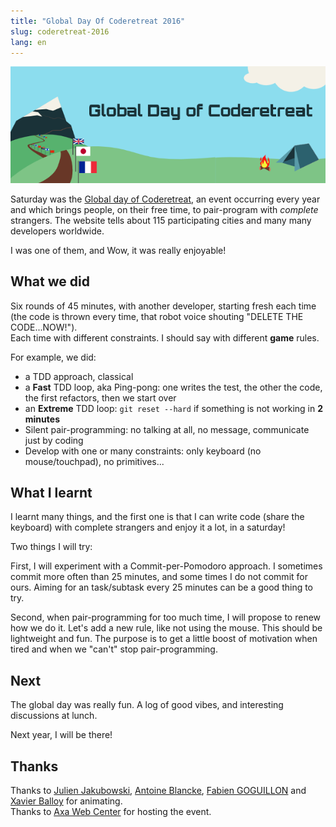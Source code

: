 ```yaml
---
title: "Global Day Of Coderetreat 2016"
slug: coderetreat-2016
lang: en
---
```


![Global Day of Coderetreat](/assets/images/posts/coderetreat.png)

Saturday was the [Global day of Coderetreat](http://globalday.coderetreat.org/), an event occurring every year and which brings people, on their free time, to pair-program with _complete_ strangers.
The website tells about 115 participating cities and many many developers worldwide.

I was one of them, and Wow, it was really enjoyable!

## What we did

Six rounds of 45 minutes, with another developer, starting fresh each time (the code is thrown every time, that robot voice shouting "DELETE THE CODE...NOW!").  
Each time with different constraints. I should say with different **game** rules.

For example, we did:

- a TDD approach, classical
- a **Fast** TDD loop, aka Ping-pong: one writes the test, the other the code, the first refactors, then we start over
- an **Extreme** TDD loop: `git reset --hard` if something is not working in **2 minutes**
- Silent pair-programming: no talking at all, no message, communicate just by coding
- Develop with one or many constraints: only keyboard (no mouse/touchpad), no primitives...

## What I learnt

I learnt many things, and the first one is that I can write code (share the keyboard) with complete strangers and enjoy it a lot, in a saturday!

Two things I will try:

First, I will experiment with a Commit-per-Pomodoro approach. I sometimes commit more often than 25 minutes, and some times I do not commit for ours. Aiming for an task/subtask every 25 minutes can be a good thing to try.

Second, when pair-programming for too much time, I will propose to renew how we do it. Let's add a new rule, like not using the mouse. This should be lightweight and fun. The purpose is to get a little boost of motivation when tired and when we "can't" stop pair-programming.

## Next

The global day was really fun. A log of good vibes, and interesting discussions at lunch.

Next year, I will be there!

## Thanks

Thanks to [Julien Jakubowski](https://twitter.com/jak78), [Antoine Blancke](https://twitter.com/antoineblancke), [Fabien GOGUILLON](https://twitter.com/FabienGoguillon) and [Xavier Balloy](https://twitter.com/xavierballoy) for animating.  
Thanks to [Axa Web Center](https://www.axawebcenter.fr/) for hosting the event.  
